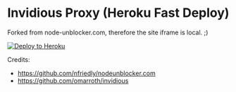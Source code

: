# Invidious Proxy (Heroku Fast Deploy)
Forked from node-unblocker.com, therefore the site iframe is local. ;)

[![Deploy to Heroku](https://www.herokucdn.com/deploy/button.svg)](https://heroku.com/deploy?template=https://github.com/EPS-Student/invidious-heroku/)

Credits:
- https://github.com/nfriedly/nodeunblocker.com
- https://github.com/omarroth/invidious
